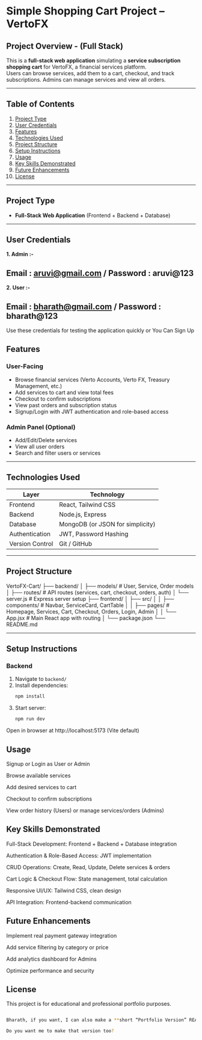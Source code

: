 # Simple Shopping Cart Project – VertoFX 

## Project Overview - (Full Stack)
This is a **full-stack web application** simulating a **service subscription shopping cart** for VertoFX, a financial services platform.  
Users can browse services, add them to a cart, checkout, and track subscriptions. Admins can manage services and view all orders.

---

## Table of Contents
1. [Project Type](#project-type)
2. [User Credentials](#default-credentials)
3. [Features](#features)  
4. [Technologies Used](#technologies-used)  
5. [Project Structure](#project-structure)  
6. [Setup Instructions](#setup-instructions)  
7. [Usage](#usage)  
8. [Key Skills Demonstrated](#key-skills-demonstrated)  
9. [Future Enhancements](#future-enhancements)  
10. [License](#license)  

---

## Project Type
- **Full-Stack Web Application** (Frontend + Backend + Database)  

---

## User Credentials

**1. Admin :-**

   Email : aruvi@gmail.com / 
   Password : aruvi@123
----
**2. User :-**

   Email : bharath@gmail.com /
   Password : bharath@123
---
Use these credentials for testing the application quickly or You Can Sign Up

## Features

### User-Facing
- Browse financial services (Verto Accounts, Verto FX, Treasury Management, etc.)  
- Add services to cart and view total fees  
- Checkout to confirm subscriptions  
- View past orders and subscription status  
- Signup/Login with JWT authentication and role-based access  

### Admin Panel (Optional)
- Add/Edit/Delete services  
- View all user orders  
- Search and filter users or services  

---

## Technologies Used

| Layer         | Technology                      |
| ------------- | ------------------------------- |
| Frontend      | React, Tailwind CSS             |
| Backend       | Node.js, Express                |
| Database      | MongoDB (or JSON for simplicity)|
| Authentication| JWT, Password Hashing           |
| Version Control| Git / GitHub                    |

---

## Project Structure

VertoFX-Cart/
├── backend/
│ ├── models/ # User, Service, Order models
│ ├── routes/ # API routes (services, cart, checkout, orders, auth)
│ └── server.js # Express server setup
├── frontend/
│ ├── src/
│ │ ├── components/ # Navbar, ServiceCard, CartTable
│ │ ├── pages/ # Homepage, Services, Cart, Checkout, Orders, Login, Admin
│ │ └── App.jsx # Main React app with routing
│ └── package.json
└── README.md


---

## Setup Instructions

### Backend
1. Navigate to `backend/`  
2. Install dependencies:  
   ```bash
   npm install

3. Start server:
   ```bash
   npm run dev

Open in browser at http://localhost:5173 (Vite default)

## Usage

Signup or Login as User or Admin

Browse available services

Add desired services to cart

Checkout to confirm subscriptions

View order history (Users) or manage services/orders (Admins)

## Key Skills Demonstrated

Full-Stack Development: Frontend + Backend + Database integration

Authentication & Role-Based Access: JWT implementation

CRUD Operations: Create, Read, Update, Delete services & orders

Cart Logic & Checkout Flow: State management, total calculation

Responsive UI/UX: Tailwind CSS, clean design

API Integration: Frontend-backend communication

## Future Enhancements

Implement real payment gateway integration

Add service filtering by category or price

Add analytics dashboard for Admins

Optimize performance and security

## License

This project is for educational and professional portfolio purposes.


```bash

Bharath, if you want, I can also make a **short “Portfolio Version” README** that is **super concise, 1-page, visually appealing, and perfect for GitHub presentation**.  

Do you want me to make that version too?
